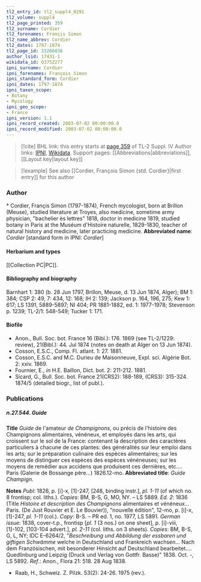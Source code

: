 ```yaml
---
tl2_entry_id: tl2_suppl4_0291
tl2_volume: suppl4
tl2_page_printed: 359
tl2_surname: Cordier
tl2_forenames: Françis Simon
tl2_name_abbrev: Cordier
tl2_dates: 1797-1874
tl2_page_id: 33266036
author_lsid: 17431-1
wikidata_id: Q3752277
ipni_surname: Cordier
ipni_forenames: François Simon
ipni_standard_form: Cordier
ipni_dates: 1797-1874
ipni_taxon_scope: 
- Botany
- Mycology
ipni_geo_scope: 
- France
ipni_version: 1.1
ipni_record_created: 2003-07-02 00:00:00.0
ipni_record_modified: 2003-07-02 00:00:00.0
---
```


> [!cite] BHL link: this entry starts at [page 359](https://www.biodiversitylibrary.org/page/33266036) of TL-2 Suppl. IV
> Author links: [IPNI](https://www.ipni.org/a/17431-1), [Wikidata](https://www.wikidata.org/wiki/Q3752277). Support pages: [[Abbreviations|abbreviations]], [[Layout key|layout key]]

> [!example] See also [[Cordier, François Simon {std. Cordier}|first entry]] for this author

### Author

\* Cordier, Françis Simon (1797-1874), French mycologist, born at Brillon (Meuse), studied literature at Troyes, also medicine, sometime army physician, "bachelier ès lettres" 1818, doctor in medicine 1819, studied botany in Paris at the Muséum d'Histoire naturelle, 1829-1830, teacher of natural history and medicine, later practicing medicine. 
**Abbreviated name**: *Cordier* \[standard form in IPNI: *Cordier*\]

#### Herbarium and types

[[Collection PC|PC]].

#### Bibliography and biography

Barnhart 1: 380 (b. 28 Jun 1797, Brillon, Meuse, d. 13 Jun 1874, Alger); BM 1: 384; CSP 2: 49, 7: 434, 12: 168; IH 2: 139; Jackson p. 164, 196, 275; Kew 1: 617; LS 1391, 5889-5897; NI 404; PR 1881-1882, ed. 1: 1977-1978; Stevenson p. 1239; TL-2/1: 548-549; Tucker 1: 171.

#### Biofile

- Anon., Bull. Soc. bot. France 16 (Bibl.): 176. 1869 (see TL-2/1229: review), 21(Bibl.): 44. Jul 1874 (notes on death at Alger on 13 Jun 1874).
- Cosson, E.S.C., Comp. Fl. atlant. 1: 27. 1881.
- Cosson, E.S.C. and M.C. Durieu de Maisonneuve, Expl. sci. Algérie Bot. 2: xxiv. 1869.
- Fournier, E., *in* H.E. Baillon, Dict. bot. 2: 211-212. 1881.
- Sicard, G., Bull. Soc. bot. France 21(CRS2): 188-189, (CRS3): 315-324. 1874/5 (detailed biogr., list of publ.).

### Publications

##### n.27.544. Guide

**Title**
*Guide* de l'amateur *de Champignons*, ou précis de l'histoire des Champignons alimentaires, vénéneux, et employés dans les arts, qui croissent sur le sol de la France: contenant la description des caractères particuliers à chacune de ces plantes: des généralités sur leur emploi dans les arts; sur le préparation culinaire des espèces alimentaires; sur les moyens de distinguer ces espèces des espèces vénéneuses; sur les moyens de remédier aux accidens que produisent ces dernières, etc.... Paris (Galerie de Bossange père...) 1826.12-mo.
**Abbreviated title**: *Guide Champign.*

**Notes**
*Publ*: 1826, p. \[i\]-x, \[1\]-247, \[248, binding instr.\], *pl. 1-11* (of which no. 8 frontisp; col. liths.). *Copies*: BM, B-S, G, MO, NY. – LS 5889.
*Ed. 2*: 1836 (Title *Histoire et description des Champignons* alimentaires et vénéneux... Paris. (De Just Rouvier et E. Le Bouvier)), "nouvelle édition", 12-mo, p. \[i\]-x, \[1\]-247, *pl. 1-11* (col.). *Copy*: B-S. – PR ed. 1, no. 1977, LS 5891.
*German issue*: 1838, cover-t.p., frontisp \[*pl. 1* (3 nos.) on one sheet\], p. \[i\]-viii, \[1\]-102, \[103-104 advert.\], *pl. 2-11* (col. liths. on 3 sheets). *Copies*: BM, B-S, G, L, NY; IDC E-6264/2, "*Beschreibung und Abbildung der essbaren und giftigen Schwämme* welche in Deutschland und Frankreich wachsen... Nach dem Französischen, mit besonderer Hinsicht auf Deutschland bearbeitet.... Quedlinburg und Leipzig (Druck und Verlag von Gottfr. Basse)" 1838. Oct. -, LS 5892.
*Ref*.: Anon., Flora 21: 518. 28 Aug 1838.
- Raab, H., Schweiz. Z. Pilzk. 53(2): 24-26. 1975 (rev.).

